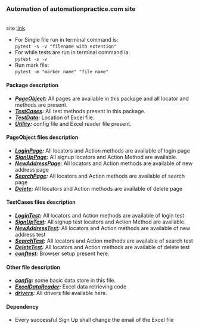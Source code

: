 ### Automation of automationpractice.com site
<br> site [link](http://automationpractice.com/index.php)
<br>
+ For Single file run in terminal command is:</br>
 ``pytest -s -v "filename with extention"``
+ For while tests are run in terminal command ia: </br>
``pytest -s -v``
+ Run mark file:</br>
``pytest -m "marker name" "file name"``


#### Package description
- ***[PageObject](https://github.com/Rajib8016/Python-Framework/tree/master/PageObject):*** All pages are available in this package and all locator and methods are present.
- ***[TestCases](https://github.com/Rajib8016/Python-Framework/tree/master/TestCases):*** All test methods present in this package.
- ***[TestData](https://github.com/Rajib8016/Python-Framework/tree/master/TestData):*** Location of Excel file.
- ***[Utility](https://github.com/Rajib8016/Python-Framework/tree/master/utility):***  config file and Excel reader file present.

#### PageObject files description
+ ***[LoginPage](https://github.com/Rajib8016/Python-Framework/blob/master/PageObject/LoginPage.py):*** All locators and Action methods are available of login page
+ ***[SignUpPage](https://github.com/Rajib8016/Python-Framework/blob/master/PageObject/SignUpPage.py):*** All signup locators and Action Method are available.
+ ***[NewAddressPage](https://github.com/Rajib8016/Python-Framework/blob/master/PageObject/NewAddressPage.py):*** All locators and Action methods are available of new address page 
+ ***[SearchPage](https://github.com/Rajib8016/Python-Framework/blob/master/PageObject/SearchPage.py):*** All locators and Action methods are available of search page
+ ***[Delete](https://github.com/Rajib8016/Python-Framework/blob/master/PageObject/DeletePage.py):*** All locators and Action methods are available of delete page

#### TestCases files description
+ ***[LoginTest](https://github.com/Rajib8016/Python-Framework/blob/master/TestCases/test_LoginTest.py):*** All locators and Action methods are available of login test
+ ***[SignUpTest](https://github.com/Rajib8016/Python-Framework/blob/master/TestCases/test_SignupTest.py):*** All signup test locators and Action Method are available.
+ ***[NewAddressTest](https://github.com/Rajib8016/Python-Framework/blob/master/TestCases/test_NewAddressTest.py):*** All locators and Action methods are available of new address test 
+ ***[SearchTest](https://github.com/Rajib8016/Python-Framework/blob/master/TestCases/test_SearchTest.py):*** All locators and Action methods are available of search test
+ ***[DeleteTest](https://github.com/Rajib8016/Python-Framework/blob/master/TestCases/test_DeleteTest.py):*** All locators and Action methods are available of delete test
+ ***[conftest](https://github.com/Rajib8016/Python-Framework/blob/master/TestCases/conftest.py):*** Browser setup present here.

#### Other file description
+ ***[config](https://github.com/Rajib8016/Python-Framework/blob/master/utility/config.py):*** some basic data store in this file.
+ ***[ExcelDataReader](https://github.com/Rajib8016/Python-Framework/blob/master/utility/ExcelDataReader.py):*** Excel data retrieving code 
+ ***[drivers](https://github.com/Rajib8016/Python-Framework/tree/master/drivers):*** All drivers file available here.

#### Dependency
+ Every successful Sign Up shall change the email of the Excel file
